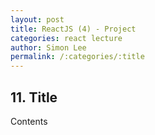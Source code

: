 ```yaml
---
layout: post
title: ReactJS (4) - Project
categories: react lecture
author: Simon Lee
permalink: /:categories/:title
---
```


## 11. Title

Contents

<br>
<br>
<br>
